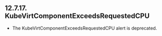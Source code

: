 ## 12.7.17. KubeVirtComponentExceedsRequestedCPU

- The KubeVirtComponentExceedsRequestedCPU alert is deprecated.

